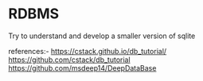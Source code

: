 # RDBMS
Try to understand and develop a smaller version of sqlite


references:-
https://cstack.github.io/db_tutorial/
https://github.com/cstack/db_tutorial
https://github.com/msdeep14/DeepDataBase
